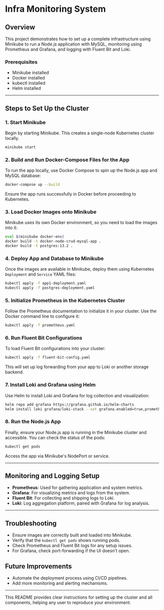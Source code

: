 # Infra Monitoring System

## Overview
This project demonstrates how to set up a complete infrastructure using Minikube to run a Node.js application with MySQL, monitoring using Prometheus and Grafana, and logging with Fluent Bit and Loki.

### Prerequisites
- Minikube installed
- Docker installed
- kubectl installed
- Helm installed

---

## Steps to Set Up the Cluster

### 1. Start Minikube
Begin by starting Minikube. This creates a single-node Kubernetes cluster locally.
```bash
minikube start
```

### 2. Build and Run Docker-Compose Files for the App
To run the app locally, use Docker Compose to spin up the Node.js app and MySQL database:
```bash
docker-compose up --build
```
Ensure the app runs successfully in Docker before proceeding to Kubernetes.

### 3. Load Docker Images onto Minikube
Minikube uses its own Docker environment, so you need to load the images into it:
```bash
eval $(minikube docker-env)
docker build -t docker-node-crud-mysql-app .
docker build -t postgres:13.2 .
```

### 4. Deploy App and Database to Minikube
Once the images are available in Minikube, deploy them using Kubernetes `Deployment` and `Service` YAML files:
```bash
kubectl apply -f app1-deployment.yaml
kubectl apply -f postgres-deployment.yaml
```

### 5. Initialize Prometheus in the Kubernetes Cluster
Follow the Prometheus documentation to initialize it in your cluster. Use the Docker command line to configure it:
```bash
kubectl apply -f prometheus.yaml
```

### 6. Run Fluent Bit Configurations
To load Fluent Bit configurations into your cluster:
```bash
kubectl apply -f fluent-bit-config.yaml
```

This will set up log forwarding from your app to Loki or another storage backend.

### 7. Install Loki and Grafana using Helm
Use Helm to install Loki and Grafana for log collection and visualization:
```bash
helm repo add grafana https://grafana.github.io/helm-charts
helm install loki grafana/loki-stack --set grafana.enabled=true,prometheus.enabled=true
```

### 8. Run the Node.js App
Finally, ensure your Node.js app is running in the Minikube cluster and accessible. You can check the status of the pods:
```bash
kubectl get pods
```
Access the app via Minikube's NodePort or service.

---

## Monitoring and Logging Setup

- **Prometheus**: Used for gathering application and system metrics.
- **Grafana**: For visualizing metrics and logs from the system.
- **Fluent Bit**: For collecting and shipping logs to Loki.
- **Loki**: Log aggregation platform, paired with Grafana for log analysis.

---

## Troubleshooting
- Ensure images are correctly built and loaded into Minikube.
- Verify that the `kubectl get pods` shows running pods.
- Check Prometheus and Fluent Bit logs for any setup issues.
- For Grafana, check port-forwarding if the UI doesn't open.

## Future Improvements
- Automate the deployment process using CI/CD pipelines.
- Add more monitoring and alerting mechanisms.

---

This README provides clear instructions for setting up the cluster and all components, helping any user to reproduce your environment.
